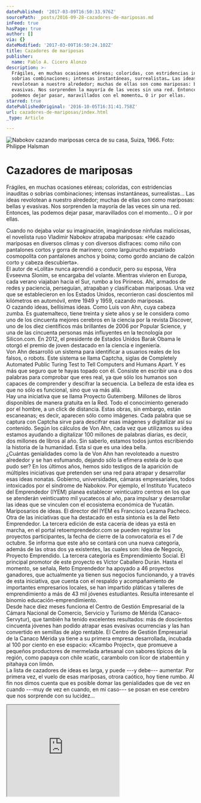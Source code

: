 ```yaml
---
datePublished: '2017-03-09T16:50:33.976Z'
sourcePath: _posts/2016-09-28-cazadores-de-mariposas.md
inFeed: true
hasPage: true
author: []
via: {}
dateModified: '2017-03-09T16:50:24.102Z'
title: Cazadores de mariposas
publisher:
  name: Pablo A. Cicero Alonzo
description: >-
  Frágiles, en muchas ocasiones etéreas; coloridas, con estridencias inauditas o
  sobrias combinaciones; intensas instantáneas, surrealistas… Las ideas
  revolotean a nuestro alrededor; muchas de ellas son como mariposas: bellas y
  evasivas. Nos sorprenden la mayoría de las veces sin una red. Entonces, las
  podemos dejar pasar, maravillados con el momento… O ir por ellas.
starred: true
datePublishedOriginal: '2016-10-05T16:31:41.758Z'
url: cazadores-de-mariposas/index.html
_type: Article

---
```

![Nabokov cazando mariposas cerca de su casa, Suiza, 1966. Foto: Philippe Halsman](https://the-grid-user-content.s3-us-west-2.amazonaws.com/89b1850d-60fd-4246-b8dc-28588be2ed0a.jpg)

# Cazadores de mariposas

Frágiles, en muchas ocasiones etéreas; coloridas, con estridencias inauditas o sobrias combinaciones; intensas instantáneas, surrealistas... Las ideas revolotean a nuestro alrededor; muchas de ellas son como mariposas: bellas y evasivas. Nos sorprenden la mayoría de las veces sin una red. Entonces, las podemos dejar pasar, maravillados con el momento... O ir por ellas.

Cuando no dejaba volar su imaginación, imaginándose nínfulas maliciosas, el novelista ruso Vladimir Nabokov atrapaba mariposas: «He cazado mariposas en diversos climas y con diversos disfraces: como niño con pantalones cortos y gorra de marinero; como larguirucho expatriado cosmopolita con pantalones anchos y boina; como gordo anciano de calzón corto y cabeza descubierta».  
El autor de «Lolita» nunca aprendió a conducir, pero su esposa, Véra Evseevna Slonim, se encargaba del volante. Mientras vivieron en Europa, cada verano viajaban hacia el Sur, rumbo a los Pirineos. Ahí, armados de redes y paciencia, perseguían, atrapaban y clasificaban mariposas. Una vez que se establecieron en los Estados Unidos, recorrieron casi doscientos mil kilómetros en automóvil, entre 1949 y 1959, cazando mariposas.   
O cazando ideas, bellísimas ideas. Como Luis von Ahn, cuya cabeza zumba. Es guatemalteco, tiene treinta y siete años y se le considera como uno de los cincuenta mejores cerebros en la ciencia por la revista Discover, uno de los diez científicos más brillantes de 2006 por Popular Science, y una de las cincuenta personas más influyentes en la tecnología por Silicon.com. En 2012, el presidente de Estados Unidos Barak Obama le otorgó el premio de joven destacado en la ciencia e ingeniería.  
Von Ahn desarrolló un sistema para identificar a usuarios reales de los falsos, o robots. Este sistema se llama Captcha, siglas de Completely Automated Public Turing Test to Tell Computers and Humans Apart. Y es más que seguro que te hayas topado con él. Consiste en escribir una o dos palabras para comprobar que eres real, ya que sólo los humanos son capaces de comprender y descifrar la secuencia. La belleza de esta idea es que no sólo es funcional, sino que va más allá.   
Hay una iniciativa que se llama Proyecto Gutemberg. Millones de libros disponibles de manera gratuita en la Red. Todo el conocimiento generado por el hombre, a un click de distancia. Estas obras, sin embargo, están escaneanas; es decir, aparecen sólo como imágenes. Cada palabra que se captura con Captcha sirve para descifrar esas imágenes y digitalizar así su contenido. Según los cálculos de Von Ahn, cada vez que utilizamos su idea estamos ayudando a digitalizar 100 millones de palabras diarias, es decir, dos millones de libros al año. Sin saberlo, estamos todos juntos escribiendo la historia de la humanidad. Esta sí que es una idea bella.   
¿Cuántas genialidades como la de Von Ahn han revoloteado a nuestro alrededor y se han esfumando, dejando sólo la efímera estela de lo que pudo ser? En los últimos años, hemos sido testigos de la aparición de múltiples iniciativas que pretenden ser una red para atrapar y desarrollar esas ideas nonatas. Gobierno, universidades, cámaras empresariales, todos intoxicados por el síndrome de Nabokov. Por ejemplo, el Instituto Yucateco del Emprendedor (IYEM) planea establecer veinticuatro centros en los que se atenderán veinticuatro mil yucatecos al año, para impulsar y desarrollar las ideas que se vinculen con el ecosistema económica de Yucatán. Mariposarios de ideas. El director del IYEM es Francisco Lezama Pacheco.   
Otra de las iniciativas que ha destacado en esta sintonía es la del Reto Emprendedor. La tercera edición de esta cacería de ideas ya está en marcha, en el portal retoemprendedor.com se pueden registrar los proyectos participantes, la fecha de cierre de la convocatoria es el 7 de octubre. Se informa que este año se contará con una nueva categoría, además de las otras dos ya existentes, las cuales son: Idea de Negocio, Proyecto Emprendido. La tercera categoría es Emprendimiento Social. El principal promotor de este proyecto es Víctor Caballero Durán. Hasta el momento, se señala, Reto Emprendedor ha apoyado a 46 proyectos ganadores, que actualmente ya tienen sus negocios funcionando, y a través de esta iniciativa, que cuenta con el respaldo y acompañamiento de importantes empresarios locales, se han impartido pláticas y talleres de emprendimiento a más de 43 mil jóvenes estudiantes. Resulta interesante el binomio educación-emprendimiento.  
Desde hace diez meses funciona el Centro de Gestión Empresarial de la Cámara Nacional de Comercio, Servicio y Turismo de Mérida (Canaco-Servytur), que también ha tenido excelentes resultados: más de doscientos cincuenta jóvenes han podido atrapar esas evasivas ocurrencias y las han convertido en semillas de algo rentable. El Centro de Gestión Empresarial de la Canaco Mérida ya tiene a su primera empresa desarrollada, incubada al 100 por ciento en ese espacio: «Xcambo Project», que promueve a pequeños productores de mermelada artesanal con sabores típicos de la región, como papaya con chile xcatic, carambolo con licor de xtabentún y pitahaya con limón.   
La lista de cazadores de ideas es larga, y puede ---y debe--- aumentar. Por primera vez, el vuelo de esas mariposas, otrora caótico, hoy tiene rumbo. Al fin nos dimos cuenta que es posible domar las genialidades que de vez en cuando ---muy de vez en cuando, en mi caso--- se posan en ese cerebro que nos sorprende con su lucidez...

<iframe src="https://the-grid.github.io/ed-userhtml/?g=eJxNUdFKwzAUfe9XhAquhTVRQRTbDhz4IMiefBORLLnZ0i3JyE2LU_x3b10HvuXknpxz7kmj7cCsbnOzrmIIKV80gq4WWYMq2kNaFKb3KtngCz1nOCduyb4zxgYZWUfYdMhapvkG0tMeHPiEy-Or3KykgwLLt6v3mtjWsOI_Z3l81gVJlSxC6qMfOZOQiiATTDxSqGnAraaZ1Scax6gI5kKo4D2oxI1UsA5hxz0kAfjx8ihQ73iHF59m7fbt9eUAEWmJdrjhd_koQ7n5QUbyWAUN3HqEmJZgQoRi2quss59CB9WPSeZsdmpkRqezX9Uh-czKsm7E1FfWjI2qvUT8K1UF91dKzrRMstpGMG2-TemAD0KkLWyi1VxaEe-lE0p-SU0JsNJQOUmCAeX5qe8dwUSyt-df-gU6sZSV" height="244" style=""></iframe>